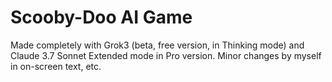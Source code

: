 # Scooby-Doo AI Game

Made completely with Grok3 (beta, free version, in Thinking mode) and Claude 3.7 Sonnet Extended mode in Pro version. Minor changes by myself in on-screen text, etc.
